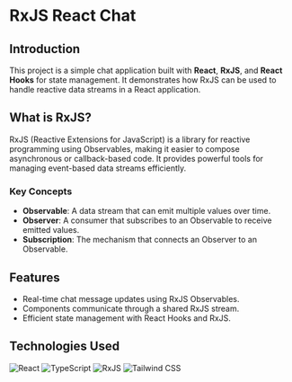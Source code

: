 # RxJS React Chat

## Introduction

This project is a simple chat application built with **React**, **RxJS**, and **React Hooks** for
state management. It demonstrates how RxJS can be used to handle reactive data streams in a React
application.

## What is RxJS?

RxJS (Reactive Extensions for JavaScript) is a library for reactive programming using Observables,
making it easier to compose asynchronous or callback-based code. It provides powerful tools for
managing event-based data streams efficiently.

### Key Concepts

- **Observable**: A data stream that can emit multiple values over time.
- **Observer**: A consumer that subscribes to an Observable to receive emitted values.
- **Subscription**: The mechanism that connects an Observer to an Observable.

## Features

- Real-time chat message updates using RxJS Observables.
- Components communicate through a shared RxJS stream.
- Efficient state management with React Hooks and RxJS.

## Technologies Used

![React](https://img.shields.io/badge/React-20232a?style=for-the-badge&logo=react&logoColor=61dafb)
![TypeScript](https://img.shields.io/badge/typescript-%23007ACC.svg?style=for-the-badge&logo=typescript&logoColor=white)
![RxJS](https://img.shields.io/badge/RxJS-%23B7178C.svg?style=for-the-badge&logo=reactivex&logoColor=white)
![Tailwind CSS](https://img.shields.io/badge/tailwindcss-%2338B2AC.svg?style=for-the-badge&logo=tailwind-css&logoColor=white)
